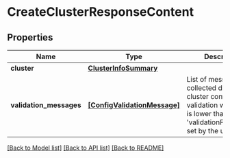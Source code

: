 # CreateClusterResponseContent


## Properties
Name | Type | Description | Notes
------------ | ------------- | ------------- | -------------
**cluster** | [**ClusterInfoSummary**](ClusterInfoSummary.md) |  | 
**validation_messages** | [**[ConfigValidationMessage]**](ConfigValidationMessage.md) | List of messages collected during cluster config validation whose level is lower than the &#39;validationFailureLevel&#39; set by the user. | [optional] 

[[Back to Model list]](../README.md#documentation-for-models) [[Back to API list]](../README.md#documentation-for-api-endpoints) [[Back to README]](../README.md)


